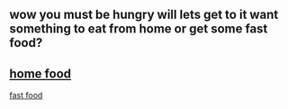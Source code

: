 wow you must be hungry will lets get to it
want something to eat from home or get some fast food?
---
[home food](homefood.md)
---
[fast food](fastfood.md)